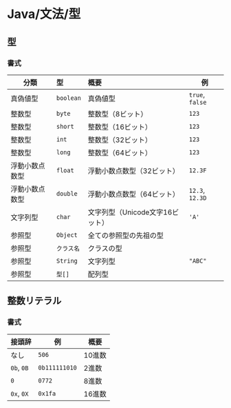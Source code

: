 # Java/文法/型

## 型

### 書式

| 分類           | 型         | 概要                            | 例              |
| -------------- | :--------- | :------------------------------ | --------------- |
| 真偽値型       | `boolean`  | 真偽値型                        | `true`, `false` |
| 整数型         | `byte`     | 整数型（8ビット）               | `123`           |
| 整数型         | `short`    | 整数型（16ビット）              | `123`           |
| 整数型         | `int`      | 整数型（32ビット）              | `123`           |
| 整数型         | `long`     | 整数型（64ビット）              | `123`           |
| 浮動小数点数型 | `float`    | 浮動小数点数型（32ビット）      | `12.3F`         |
| 浮動小数点数型 | `double`   | 浮動小数点数型（64ビット）      | `12.3`, `12.3D` |
| 文字列型       | `char`     | 文字列型（Unicode文字16ビット） | `'A'`           |
| 参照型         | `Object`   | 全ての参照型の先祖の型          |                 |
| 参照型         | `クラス名` | クラスの型                      |                 |
| 参照型         | `String`   | 文字列型                        | `"ABC"`         |
| 参照型         | `型[]`     | 配列型                          |                 |

## 整数リテラル

### 書式

| 接頭辞     | 例            | 概要   |
| ---------- | ------------- | ------ |
| なし       | `506`         | 10進数 |
| `0b`, `0B` | `0b111111010` | 2進数  |
| `0`        | `0772`        | 8進数  |
| `0x`, `0X` | `0x1fa`       | 16進数 |

